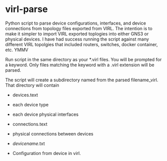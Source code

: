 # virl-parse

Python script to parse device configurations, interfaces, and device connections from topology files exported from VIRL.
The intention is to make it simpler to import VIRL exported toplogies into either GNS3 or physical devices. I have had success running 
the script against many different VIRL topolgies that included routers, switches, docker container, etc.  YMMV

Run script in the same directory as your *.virl files.  You will be prompted for a keyword.  Only files matching the keyword 
with a .virl extension will be parsed.

The script will create a subdirectory named from the parsed filename_virl.  That directory will contain

* devices.text
 * each device type
 * each device physical interfaces

* connections.text
 * physical connections between devices

* *devicename*.txt
 * Configuration from device in virl.

